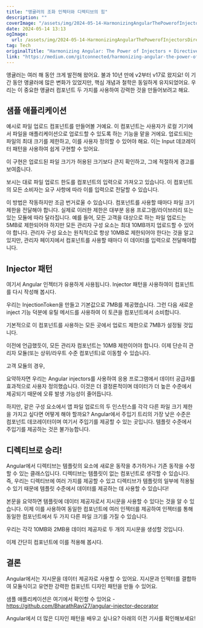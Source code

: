 ```yaml
---
title: "앵귤러의 조화 인젝터와 디렉티브의 힘"
description: ""
coverImage: "/assets/img/2024-05-14-HarmonizingAngularThePowerofInjectorsDirectives_0.png"
date: 2024-05-14 13:13
ogImage: 
  url: /assets/img/2024-05-14-HarmonizingAngularThePowerofInjectorsDirectives_0.png
tag: Tech
originalTitle: "Harmonizing Angular: The Power of Injectors + Directives"
link: "https://medium.com/gitconnected/harmonizing-angular-the-power-of-injectors-directives-d051fcb1007b"
---
```



앵귤러는 여러 해 동안 크게 발전해 왔어요. 불과 10년 만에 v2부터 v17로 왔지요! 이 기간 동안 앵귤러에 많은 변화가 있었지만, 핵심 개념과 철학은 동일하게 유지되었어요. 우리는 이 중요한 앵귤러 컴포넌트 두 가지를 사용하여 강력한 것을 만들어보려고 해요.

## 샘플 애플리케이션

예시로 파일 업로드 컴포넌트를 만들어볼 거예요. 이 컴포넌트는 사용자가 로컬 기기에서 파일을 애플리케이션으로 업로드할 수 있도록 하는 기능을 맡을 거에요. 업로드되는 파일의 최대 크기를 제한하고, 이를 사용자 정의할 수 있어야 해요. 이는 Input 데코레이터 패턴을 사용하여 쉽게 구현할 수 있어요.

이 구현은 업로드된 파일 크기가 허용된 크기보다 큰지 확인하고, 그에 적절하게 경고를 보여줍니다.



보시는 대로 파일 업로드 한도를 컴포넌트의 입력으로 가져오고 있습니다. 이 컴포넌트의 모든 소비자는 요구 사항에 따라 이를 입력으로 전달할 수 있습니다.

이 방법은 작동하지만 조금 번거로울 수 있습니다. 컴포넌트를 사용할 때마다 파일 크기 제한을 전달해야 합니다. 실제로 이러한 제한은 대부분 응용 프로그램/라이브러리 또는 있는 모듈에 따라 달라집니다. 예를 들어, 모든 고객을 대상으로 하는 파일 업로드는 5MB로 제한되어야 하지만 모든 관리자 구성 요소는 최대 10MB까지 업로드할 수 있어야 합니다. 관리자 구성 요소는 원칙적으로 항상 10MB로 제한되어야 한다는 것을 알고 있지만, 관리자 페이지에서 컴포넌트를 사용할 때마다 이 데이터를 입력으로 전달해야합니다.

## Injector 패턴

여기서 Angular 인젝터가 유용하게 사용됩니다. Injector 패턴을 사용하여이 컴포넌트를 다시 작성해 봅시다.



우리는 InjectionToken을 만들고 기본값으로 7MB를 제공했습니다. 그런 다음 새로운 inject 기능 덕분에 유틸 메서드를 사용하여 이 토큰을 컴포넌트에서 소비합니다.

기본적으로 이 컴포넌트를 사용하는 모든 곳에서 업로드 제한으로 7MB가 설정될 것입니다.

이전에 언급했듯이, 모든 관리자 컴포넌트는 10MB 제한이어야 합니다. 이제 단순히 관리자 모듈(또는 상위/라우트 수준 컴포넌트)로 이동할 수 있습니다.

고객 모듈의 경우,



요약하자면 우리는 Angular injectors를 사용하여 응용 프로그램에서 데이터 공급자를 효과적으로 사용자 정의했습니다. 이것은 더 결정론적이며 데이터가 더 높은 수준에서 제공되기 때문에 오류 발생 가능성이 줄어듭니다.

하지만, 같은 구성 요소에서 앱 파일 업로드의 두 인스턴스를 각각 다른 파일 크기 제한을 가지고 싶다면 어떻게 해야 할까요? Angular에서 주입기 트리의 가장 낮은 수준은 컴포넌트 데코레이터이며 여기서 주입기를 제공할 수 있는 곳입니다. 템플릿 수준에서 주입기를 제공하는 것은 불가능합니다.

## 디렉티브로 승리!

Angular에서 디렉티브는 템플릿의 요소에 새로운 동작을 추가하거나 기존 동작을 수정할 수 있는 클래스입니다. 디렉티브는 템플릿이 없는 컴포넌트로 생각할 수 있습니다. 즉, 우리는 디렉티브에 여러 가지를 제공할 수 있고 디렉티브가 템플릿의 일부에 적용될 수 있기 때문에 템플릿 수준에서 데이터를 제공하는 데 사용할 수 있습니다!



본문을 요약하면 템플릿에 데이터 제공자로서 지시문을 사용할 수 있다는 것을 알 수 있습니다. 이제 이를 사용하여 동일한 컴포넌트에 여러 인젝터를 제공하여 인젝터를 통해 동일한 컴포넌트에서 두 가지 다른 파일 크기를 가질 수 있습니다.

우리는 각각 10MB와 2MB용 데이터 제공자로 두 개의 지시문을 생성할 것입니다.

이제 간단히 컴포넌트에 이를 적용해 봅시다.

## 결론



Angular에서는 지시문을 데이터 제공자로 사용할 수 있어요. 지시문과 인젝터를 결합하여 모듈식이고 유연한 강력한 컴포넌트 디자인 패턴을 만들 수 있어요.

샘플 애플리케이션은 여기에서 확인할 수 있어요 - https://github.com/BharathRavi27/angular-injector-decorator

Angular에서 더 많은 디자인 패턴을 배우고 싶나요? 아래의 이전 기사를 확인해보세요!